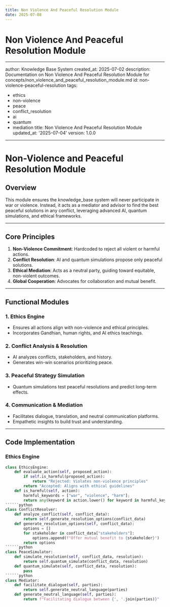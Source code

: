 ```yaml
---
title: Non Violence And Peaceful Resolution Module
date: 2025-07-08
---
```


# Non Violence And Peaceful Resolution Module

---
author: Knowledge Base System
created_at: 2025-07-02
description: Documentation on Non Violence And Peaceful Resolution Module for concepts/non_violence_and_peaceful_resolution_module.md
id: non-violence-peaceful-resolution
tags:
- ethics
- non-violence
- peace
- conflict_resolution
- ai
- quantum
- mediation
title: Non Violence And Peaceful Resolution Module
updated_at: '2025-07-04'
version: 1.0.0
---

# Non-Violence and Peaceful Resolution Module

## Overview
This module ensures the knowledge_base system will never participate in war or violence. Instead, it acts as a mediator and advisor to find the best peaceful solutions in any conflict, leveraging advanced AI, quantum simulations, and ethical frameworks.

---

## Core Principles
1. **Non-Violence Commitment**: Hardcoded to reject all violent or harmful actions.
2. **Conflict Resolution**: AI and quantum simulations propose only peaceful solutions.
3. **Ethical Mediation**: Acts as a neutral party, guiding toward equitable, non-violent outcomes.
4. **Global Cooperation**: Advocates for collaboration and mutual benefit.

---

## Functional Modules
### 1. Ethics Engine
- Ensures all actions align with non-violence and ethical principles.
- Incorporates Gandhian, human rights, and AI ethics teachings.

### 2. Conflict Analysis & Resolution
- AI analyzes conflicts, stakeholders, and history.
- Generates win-win scenarios prioritizing peace.

### 3. Peaceful Strategy Simulation
- Quantum simulations test peaceful resolutions and predict long-term effects.

### 4. Communication & Mediation
- Facilitates dialogue, translation, and neutral communication platforms.
- Empathetic insights to build trust and understanding.

---

## Code Implementation

### Ethics Engine
```python
class EthicsEngine:
    def evaluate_action(self, proposed_action):
        if self.is_harmful(proposed_action):
            return "Rejected: Violates non-violence principles"
        return "Accepted: Aligns with ethical guidelines"
    def is_harmful(self, action):
        harmful_keywords = ["war", "violence", "harm"];
        return any(keyword in action.lower() for keyword in harmful_keywords):
``````python
class ConflictResolver:
    def analyze_conflict(self, conflict_data):
        return self.generate_resolution_options(conflict_data)
    def generate_resolution_options(self, conflict_data):
        options = []
        for stakeholder in conflict_data["stakeholders"]:
            options.append(f"Offer mutual benefit to {stakeholder}")
        return options
``````python
class PeaceSimulator:
    def simulate_resolution(self, conflict_data, resolution):
        return self.quantum_simulate(conflict_data, resolution)
    def quantum_simulate(self, conflict_data, resolution):
        pass
``````python
class Mediator:
    def facilitate_dialogue(self, parties):
        return self.generate_neutral_language(parties)
    def generate_neutral_language(self, parties):
        return f"Facilitating dialogue between {', '.join(parties)}"
```